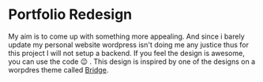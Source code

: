 # Portfolio Redesign

My aim is to come up with something more appealing. And since i barely update my personal website wordpress isn't doing me any justice thus for this project I will not setup a backend. If you feel the design is awesome, you can use the code :wink: . This design is inspired by one of the designs on a worpdres theme called [Bridge](https://bridge264.qodeinteractive.com/?_ga=2.76364317.943554280.1603987771-1220441807.1590415155).
